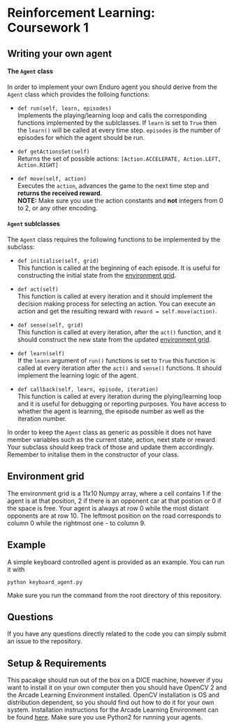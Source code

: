 # Reinforcement Learning: Coursework 1

## Writing your own agent

#### The `Agent` class

In order to implement your own Enduro agent you should derive from the `Agent` class which provides the folloing functions:

* `def run(self, learn, episodes)`  
Implements the playing/learning loop and calls the corresponding functions implemented by the sublclasses. If `learn` is set to `True` then the `learn()` will be called at every time step. `episodes` is the number of episodes for which the agent should be run.

* `def getActionsSet(self)`  
Returns the set of possible actions: `[Action.ACCELERATE, Action.LEFT, Action.RIGHT]`

* `def move(self, action)`  
Executes the `action`, advances the game to the next time step and **returns the received reward**.  
**NOTE:**  Make sure you use the action constants and **not** integers from 0 to 2, or any other encoding.

#### `Agent` sublclasses
The `Agent` class requires the following functions to be implemented by the subclass:

* `def initialise(self, grid)`  
This function is called at the beginning of each episode. It is useful for constructing the initial state from the [environment grid](#environment-grid).

* `def act(self)`  
This function is called at every iteration and it should implement the decision making process for selecting an action. You can execute an action and get the resulting reward with `reward = self.move(action)`.

* `def sense(self, grid)`  
This function is called at every iteration, after the `act()` function, and it should construct the new state from the updated [environment grid](#environment-grid).

* `def learn(self)`  
If the `learn` argument of `run()` functions is set to `True` this function is called at every iteration after the `act()` and `sense()` functions. It should implement the learning logic of the agent.

* `def callback(self, learn, episode, iteration)`  
This function is called at every iteration during the plying/learning loop and it is useful for debugging or reporting purposes. You have access to whether the agent is learning, the episode number as well as the iteration number.

In order to keep the `Agent` class as generic as possible it does not have member variables such as the current state, action, next state or reward. Your subclass should keep track of those and update them accordingly. Remember to initalise them in the constructor of your class.

## Environment grid
The environment grid is a 11x10 Numpy array, where a cell contains 1 if the agent is at that position, 2 if there is an opponent car at that postion or 0 if the space is free. Your agent is always at row 0 while the most distant opponents are at row 10. The leftmost position on the road corresponds to column 0 while the rightmost one - to column 9.

## Example
A simple keyboard controlled agent is provided as an example. You can run it with
```
python keyboard_agent.py
```
Make sure you run the command from the root directory of this repository.

## Questions

If you have any questions directly related to the code you can simply submit an issue to the repository.

## Setup & Requirements
This pacakge should run out of the box on a DICE machine, however if you want to install it on your own computer then you should have OpenCV 2 and the Arcade Learning Environment installed. OpenCV installation is OS and distribution dependent, so you should find out how to do it for your own system. Installation instructions for the Arcade Learning Environment can be found [here](https://github.com/mgbellemare/Arcade-Learning-Environment#quick-start). Make sure you use Python2 for running your agents.

